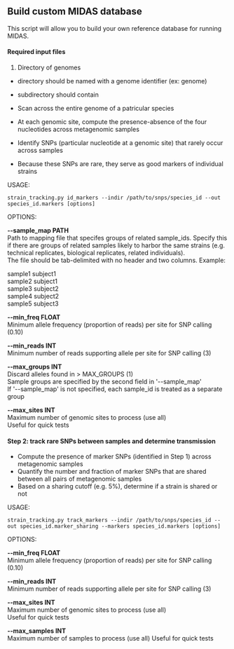 ## Build custom MIDAS database

This script will allow you to build your own reference database for running MIDAS.

#### Required input files

1) Directory of genomes
* directory should be named with a genome identifier (ex: genome)
* subdirectory should contain


 * Scan across the entire genome of a patricular species
 * At each genomic site, compute the presence-absence of the four nucleotides across metagenomic samples
 * Identify SNPs (particular nucleotide at a genomic site) that rarely occur across samples
 * Because these SNPs are rare, they serve as good markers of individual strains 

USAGE:

`strain_tracking.py id_markers --indir /path/to/snps/species_id --out species_id.markers [options]`

OPTIONS:

<b>--sample_map PATH </b>  
Path to mapping file that specifes groups of related sample_ids. 
Specify this if there are groups of related samples likely to harbor the same strains (e.g. technical replicates, biological replicates, related individuals).  
The file should be tab-delimited with no header and two columns. Example:  

 sample1 subject1  
 sample2 subject1  
 sample3 subject2  
 sample4 subject2  
 sample5 subject3  
                      
<b>--min_freq FLOAT </b>   
 Minimum allele frequency (proportion of reads) per site for SNP calling (0.10) 
  
<b>--min_reads INT </b>     
Minimum number of reads supporting allele per site for SNP calling (3)  

<b>--max_groups INT </b>   
Discard alleles found in > MAX_GROUPS (1)    
Sample groups are specified by the second field in '--sample_map'  
If '--sample_map' is not specified, each sample_id is treated as a separate group  

<b>--max_sites INT </b>    
Maximum number of genomic sites to process (use all)  
Useful for quick tests

#### Step 2: track rare SNPs between samples and determine transmission 
 * Compute the presence of marker SNPs (identified in Step 1) across metagenomic samples
 * Quantify the number and fraction of marker SNPs that are shared between all pairs of metagenomic samples
 * Based on a sharing cutoff (e.g. 5%), determine if a strain is shared or not

USAGE:

`strain_tracking.py track_markers --indir /path/to/snps/species_id --out species_id.marker_sharing --markers species_id.markers [options]`

OPTIONS:
                      
<b>--min_freq FLOAT </b>   
 Minimum allele frequency (proportion of reads) per site for SNP calling (0.10) 
  
<b>--min_reads INT </b>     
Minimum number of reads supporting allele per site for SNP calling (3)  

<b>--max_sites INT </b>    
Maximum number of genomic sites to process (use all)  
Useful for quick tests

<b>--max_samples INT </b>   
Maximum number of samples to process (use all)
Useful for quick tests
